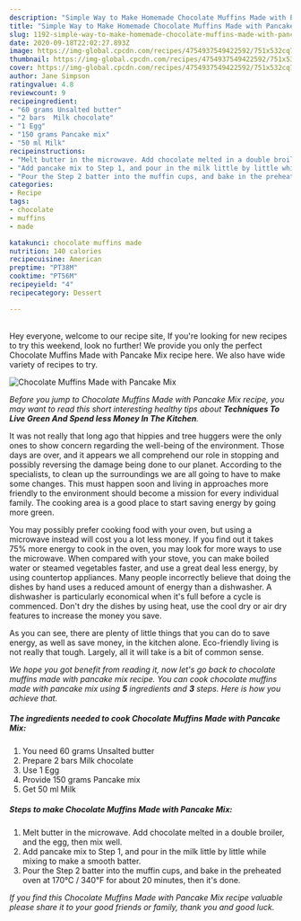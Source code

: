 ```yaml
---
description: "Simple Way to Make Homemade Chocolate Muffins Made with Pancake Mix"
title: "Simple Way to Make Homemade Chocolate Muffins Made with Pancake Mix"
slug: 1192-simple-way-to-make-homemade-chocolate-muffins-made-with-pancake-mix
date: 2020-09-18T22:02:27.893Z
image: https://img-global.cpcdn.com/recipes/4754937549422592/751x532cq70/chocolate-muffins-made-with-pancake-mix-recipe-main-photo.jpg
thumbnail: https://img-global.cpcdn.com/recipes/4754937549422592/751x532cq70/chocolate-muffins-made-with-pancake-mix-recipe-main-photo.jpg
cover: https://img-global.cpcdn.com/recipes/4754937549422592/751x532cq70/chocolate-muffins-made-with-pancake-mix-recipe-main-photo.jpg
author: Jane Simpson
ratingvalue: 4.8
reviewcount: 9
recipeingredient:
- "60 grams Unsalted butter"
- "2 bars  Milk chocolate"
- "1 Egg"
- "150 grams Pancake mix"
- "50 ml Milk"
recipeinstructions:
- "Melt butter in the microwave. Add chocolate melted in a double broiler, and the egg, then mix well."
- "Add pancake mix to Step 1, and pour in the milk little by little while mixing to make a smooth batter."
- "Pour the Step 2 batter into the muffin cups, and bake in the preheated oven at 170℃ / 340℉ for about 20 minutes, then it&#39;s done."
categories:
- Recipe
tags:
- chocolate
- muffins
- made

katakunci: chocolate muffins made 
nutrition: 140 calories
recipecuisine: American
preptime: "PT38M"
cooktime: "PT56M"
recipeyield: "4"
recipecategory: Dessert

---
```

<br>
Hey everyone, welcome to our recipe site, If you're looking for new recipes to try this weekend, look no further! We provide you only the perfect Chocolate Muffins Made with Pancake Mix recipe here. We also have wide variety of recipes to try.
<br>


![Chocolate Muffins Made with Pancake Mix](https://img-global.cpcdn.com/recipes/4754937549422592/751x532cq70/chocolate-muffins-made-with-pancake-mix-recipe-main-photo.jpg)

<i>Before you jump to Chocolate Muffins Made with Pancake Mix recipe, you may want to read this short interesting healthy tips about 
<strong>Techniques To Live Green And Spend less Money In The Kitchen</strong>.</i>
</br>

It was not really that long ago that hippies and tree huggers were the only ones to show concern regarding the well-being of the environment. Those days are over, and it appears we all comprehend our role in stopping and possibly reversing the damage being done to our planet. According to the specialists, to clean up the surroundings we are all going to have to make some changes. This must happen soon and living in approaches more friendly to the environment should become a mission for every individual family. The cooking area is a good place to start saving energy by going more green.

You may possibly prefer cooking food with your oven, but using a microwave instead will cost you a lot less money. If you find out it takes 75% more energy to cook in the oven, you may look for more ways to use the microwave. When compared with your stove, you can make boiled water or steamed vegetables faster, and use a great deal less energy, by using countertop appliances. Many people incorrectly believe that doing the dishes by hand uses a reduced amount of energy than a dishwasher. A dishwasher is particularly economical when it's full before a cycle is commenced. Don't dry the dishes by using heat, use the cool dry or air dry features to increase the money you save.

As you can see, there are plenty of little things that you can do to save energy, as well as save money, in the kitchen alone. Eco-friendly living is not really that tough. Largely, all it will take is a bit of common sense.


<i>We hope you got benefit from reading it, now let's go back to chocolate muffins made with pancake mix recipe. You can cook chocolate muffins made with pancake mix using <strong>5</strong> ingredients and <strong>3</strong> steps. Here is how you achieve that.
</i>

##### The ingredients needed to cook Chocolate Muffins Made with Pancake Mix:

1. You need 60 grams Unsalted butter
1. Prepare 2 bars  Milk chocolate
1. Use 1 Egg
1. Provide 150 grams Pancake mix
1. Get 50 ml Milk


##### Steps to make Chocolate Muffins Made with Pancake Mix:

1. Melt butter in the microwave. Add chocolate melted in a double broiler, and the egg, then mix well.
1. Add pancake mix to Step 1, and pour in the milk little by little while mixing to make a smooth batter.
1. Pour the Step 2 batter into the muffin cups, and bake in the preheated oven at 170℃ / 340℉ for about 20 minutes, then it&#39;s done.


<i>If you find this Chocolate Muffins Made with Pancake Mix recipe valuable please share it to your good friends or family, thank you and good luck.</i>
